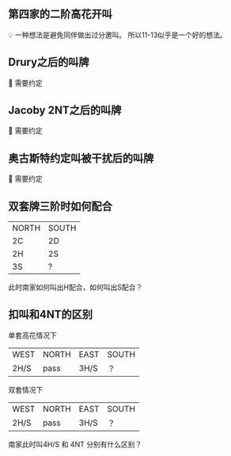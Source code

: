 ## 第四家的二阶高花开叫
:bulb: 一种想法是避免同伴做出过分邀叫。
所以11-13似乎是一个好的想法。

## Drury之后的叫牌
:speech_balloon: 需要约定

## Jacoby 2NT之后的叫牌
:speech_balloon: 需要约定


## 奥古斯特约定叫被干扰后的叫牌
:speech_balloon: 需要约定

## 双套牌三阶时如何配合
<table>
    <tr><td>NORTH</td>  <td>SOUTH</td></tr>
    <tr><td>2C</td>   <td>2D</td> </tr>
    <tr><td>2H</td>   <td>2S</td> </tr>
    <tr><td>3S</td>   <td>?</td> </tr>
</table>
此时南家如何叫出H配合，如何叫出S配合？

## 扣叫和4NT的区别
单套高花情况下
<table>
    <tr><td>WEST</td> <td>NORTH</td> <td>EAST</td> <td>SOUTH</td></tr>
    <tr><td>2H/S</td> <td>pass</td> <td>3H/S</td> <td>？</td></tr>
</table>

双套情况下
<table>
    <tr><td>WEST</td> <td>NORTH</td> <td>EAST</td> <td>SOUTH</td></tr>
    <tr><td>2H/S</td> <td>pass</td> <td>3H/S</td> <td>？</td></tr>
</table>


南家此时叫4H/S 和 4NT 分别有什么区别？